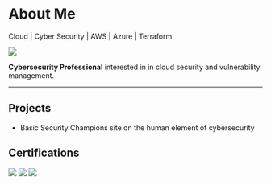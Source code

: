 # About Me
 Cloud | Cyber Security | AWS | Azure | Terraform 


<a href="https://linkedin.com/in/haris-lodhi-256b01312"><img src="https://img.shields.io/badge/-LinkedIn-0072b1?&style=for-the-badge&logo=linkedin&logoColor=white" /></a>


 **Cybersecurity Professional** interested in in cloud security and vulnerability management. 

---
## Projects

- Basic Security Champions site on the human element of cybersecurity

## Certifications

<div>
<img src="https://img.shields.io/badge/-AWS-FF9900?&style=for-the-badge&logo=Amazon-AWS&logoColor=white" />
<img src="https://img.shields.io/badge/-Azure-0078D4?&style=for-the-badge&logo=Microsoft-Azure&logoColor=white" />
<img src="https://img.shields.io/badge/-ISC%C2%B2-00AA5E?&style=for-the-badge&logo=ISC2&logoColor=white" />

</div>

